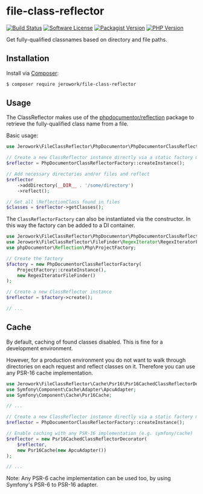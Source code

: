 # file-class-reflector
[![Build Status](https://img.shields.io/endpoint.svg?url=https%3A%2F%2Factions-badge.atrox.dev%2Fjerowork%2Ffile-class-reflector%2Fbadge%3Fref%3Dmain&style=flat-square)](https://github.com/jerowork/file-class-reflector/actions)
[![Software License](https://img.shields.io/badge/license-MIT-brightgreen.svg?style=flat-square)](LICENSE)
[![Packagist Version](https://img.shields.io/packagist/v/jerowork/file-class-reflector.svg?style=flat-square&include_prereleases)](https://packagist.org/packages/jerowork/file-class-reflector)
[![PHP Version](https://img.shields.io/badge/php-%5E8.0-8892BF.svg?style=flat-square)](http://www.php.net)

Get fully-qualified classnames based on directory and file paths.

## Installation
Install via [Composer](https://getcomposer.org):
```bash
$ composer require jerowork/file-class-reflector
```

## Usage
The ClassReflector makes use of the [phpdocumentor/reflection](https://github.com/phpDocumentor/Reflection) 
package to retrieve the fully-qualified class name from a file.

Basic usage:

```php
use Jerowork\FileClassReflector\PhpDocumentor\PhpDocumentorClassReflectorFactory;

// Create a new ClassReflector instance directly via a static factory method
$reflector = PhpDocumentorClassReflectorFactory::createInstance();

// Add necessary directories and/or files and reflect
$reflector
    ->addDirectory(__DIR__ . '/some/directory')
    ->reflect();

// Get all \ReflectionClass found in files
$classes = $reflector->getClasses();
```

The `ClassReflectorFactory` can also be instantiated via the constructor.
In this way the factory can be added to a DI container. 
```php
use Jerowork\FileClassReflector\PhpDocumentor\PhpDocumentorClassReflectorFactory;
use Jerowork\FileClassReflector\FileFinder\RegexIterator\RegexIteratorFileFinder;
use phpDocumentor\Reflection\Php\ProjectFactory;

// Create the factory
$factory = new PhpDocumentorClassReflectorFactory(
    ProjectFactory::createInstance(),
    new RegexIteratorFileFinder()
);

// Create a new ClassReflector instance
$reflector = $factory->create();

// ...
```

## Cache
By default, caching of found classes disabled. This is fine for a development environment.

However, for a production environment you do not want to walk through directories on each request
and reflect classes on it. Therefore you can use any PSR-16 cache implementation.

```php
use Jerowork\FileClassReflector\Cache\Psr16\Psr16CachedClassReflectorDecorator;
use Symfony\Component\Cache\Adapter\ApcuAdapter;
use Symfony\Component\Cache\Psr16Cache;

// ...

// Create a new ClassReflector instance directly via a static factory method
$reflector = PhpDocumentorClassReflectorFactory::createInstance();

// Enable caching with any PSR-16 implementation (e.g. symfony/cache)
$reflector = new Psr16CachedClassReflectorDecorator(
    $reflector,
    new Psr16Cache(new ApcuAdapter())
);

// ...
```

Note: Any PSR-6 cache implementation can be used too, by using Symfony's PSR-6 to PSR-16 adapter.
